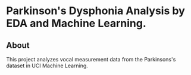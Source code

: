 <h1>Parkinson's Dysphonia Analysis by EDA and Machine Learning.</h1>
<h2>About</h2>
<p>This project analyzes vocal measurement data from the Parkinsons's dataset in UCI Machine Learning.</p>
